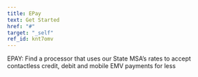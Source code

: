 ```yaml
---
title: EPay
text: Get Started
href: "#"
target: "_self"
ref_id: knt7omv
---
```

EPAY: Find a processor that uses our State MSA’s rates to accept contactless credit, debit and mobile EMV payments for less